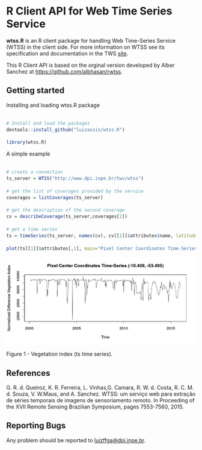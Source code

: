 # R Client API for Web Time Series Service

**wtss.R** is an R client package for handling Web Time-Series Service (WTSS) in the client side. For more information on WTSS see  its specification and documentation in the TWS [site](https://github.com/e-sensing/tws). 

This R Client API is based on the orginal version developed by Alber Sanchez at https://github.com/albhasan/rwtss.

## Getting started

Installing and loading wtss.R package

``` r

# Install and load the packages 
devtools::install_github("luizassis/wtss.R")

library(wtss.R)

```

A simple example

``` r

# create a connection 
ts_server = WTSS("http://www.dpi.inpe.br/tws/wtss")

# get the list of coverages provided by the service 
coverages = listCoverages(ts_server)

# get the description of the second coverage 
cv = describeCoverage(ts_server,coverages[2])

# get a time series 
ts = timeSeries(ts_server, names(cv), cv[[1]]$attributes$name, latitude=-10.408, longitude=-53.495, start="2000-02-18", end="2016-01-01")

plot(ts[[1]]$attributes[,1], main="Pixel Center Coordinates Time-Series (-10.408, -53.495)", xlab="Time", ylab="Normalized Difference Vegetation Index")

```

<img src="images/plot-ts-timeseries.png" alt="Figure 1 - Vegetation index (ts time series)."  />
<p class="caption">
Figure 1 - Vegetation index (ts time series).
</p>

## References

G. R. d. Queiroz, K. R. Ferreira, L. Vinhas,G. Camara, R. W. d. Costa, R. C. M. d. Souza, V. W.Maus, and A. Sanchez. WTSS: um serviço web para extração de séries temporais de imagens de sensoriamento remoto. In Proceeding of the XVII Remote Sensing Brazilian Symposium, pages 7553-7560, 2015.

## Reporting Bugs

Any problem should be reported to luizffga@dpi.inpe.br.
